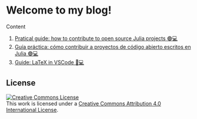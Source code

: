 # Welcome to my blog!

Content
1. [Pratical guide: how to contribute to open source Julia projects 🟣💻](https://github.com/MA-Ramirez/BlogPosts/blob/main/1_PracticalGuide.md)
2. [Guía práctica: cómo contribuir a proyectos de código abierto escritos en Julia 🟣💻](https://github.com/MA-Ramirez/BlogPosts/blob/main/2_GuiaPractica.md)
3. [Guide: LaTeX in VSCode 📝💻](https://github.com/MA-Ramirez/BlogPosts/blob/main/3_LaTeXinVSCode.md)


## License

<a rel="license" href="http://creativecommons.org/licenses/by/4.0/"><img alt="Creative Commons License" style="border-width:0" src="https://i.creativecommons.org/l/by/4.0/88x31.png" /></a><br />This work is licensed under a <a rel="license" href="http://creativecommons.org/licenses/by/4.0/">Creative Commons Attribution 4.0 International License</a>.

